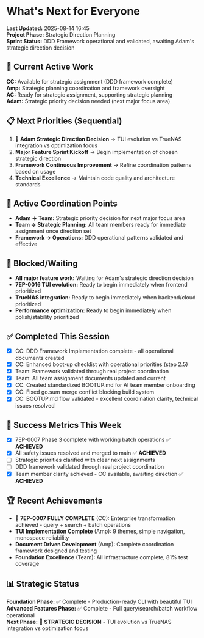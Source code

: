 # What's Next for Everyone

**Last Updated:** 2025-08-14 16:45  
**Project Phase:** Strategic Direction Planning  
**Sprint Status:** DDD Framework operational and validated, awaiting Adam's strategic direction decision

## 🔄 Current Active Work
**CC:** Available for strategic assignment (DDD framework complete)  
**Amp:** Strategic planning coordination and framework oversight  
**AC:** Ready for strategic assignment, supporting strategic planning  
**Adam:** Strategic priority decision needed (next major focus area)

## 📋 Next Priorities (Sequential)
1. **🎯 Adam Strategic Direction Decision** → TUI evolution vs TrueNAS integration vs optimization focus
2. **Major Feature Sprint Kickoff** → Begin implementation of chosen strategic direction
3. **Framework Continuous Improvement** → Refine coordination patterns based on usage
4. **Technical Excellence** → Maintain code quality and architecture standards

## 🔗 Active Coordination Points
- **Adam → Team:** Strategic priority decision for next major focus area
- **Team → Strategic Planning:** All team members ready for immediate assignment once direction set
- **Framework → Operations:** DDD operational patterns validated and effective

## 🚫 Blocked/Waiting
- **All major feature work:** Waiting for Adam's strategic direction decision
- **7EP-0016 TUI evolution:** Ready to begin immediately when frontend prioritized
- **TrueNAS integration:** Ready to begin immediately when backend/cloud prioritized  
- **Performance optimization:** Ready to begin immediately when polish/stability prioritized

## ✅ Completed This Session
- [x] CC: DDD Framework Implementation complete - all operational documents created
- [x] CC: Enhanced boot-up checklist with operational priorities (step 2.5)
- [x] Team: Framework validated through real project coordination
- [x] Team: All team assignment documents updated and current
- [x] CC: Created standardized BOOTUP.md for AI team member onboarding
- [x] CC: Fixed go.sum merge conflict blocking build system
- [x] CC: BOOTUP.md flow validated - excellent coordination clarity, technical issues resolved

## 🎯 Success Metrics This Week
- [x] 7EP-0007 Phase 3 complete with working batch operations ✅ **ACHIEVED**
- [x] All safety issues resolved and merged to main ✅ **ACHIEVED**
- [ ] Strategic priorities clarified with clear next assignments
- [ ] DDD framework validated through real project coordination
- [x] Team member clarity achieved - CC available, awaiting direction ✅ **ACHIEVED**

## 🏆 Recent Achievements
- **🎉 7EP-0007 FULLY COMPLETE** (CC): Enterprise transformation achieved - query + search + batch operations
- **TUI Implementation Complete** (Amp): 9 themes, simple navigation, monospace reliability
- **Document Driven Development** (Amp): Complete coordination framework designed and testing
- **Foundation Excellence** (Team): All infrastructure complete, 81% test coverage

## 📊 Strategic Status
**Foundation Phase:** ✅ Complete - Production-ready CLI with beautiful TUI  
**Advanced Features Phase:** ✅ Complete - Full query/search/batch workflow operational  
**Next Phase:** 🎯 **STRATEGIC DECISION** - TUI evolution vs TrueNAS integration vs optimization focus
